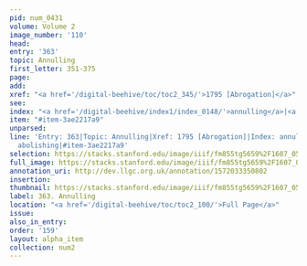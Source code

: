 ```yaml
---
pid: num_0431
volume: Volume 2
image_number: '110'
head: 
entry: '363'
topic: Annulling
first_letter: 351-375
page: 
add: 
xref: "<a href='/digital-beehive/toc/toc2_345/'>1795 [Abrogation]</a>"
see: 
index: "<a href='/digital-beehive/index1/index_0148/'>annulling</a>|<a href='/digital-beehive/index1/index_0009/'>abolishing</a>"
item: "#item-3ae2217a9"
unparsed: 
line: 'Entry: 363|Topic: Annulling|Xref: 1795 [Abrogation]|Index: annulling|Index:
  abolishing|#item-3ae2217a9'
selection: https://stacks.stanford.edu/image/iiif/fm855tg5659%2F1607_0577/877,3914,2909,536/full/0/default.jpg
full_image: https://stacks.stanford.edu/image/iiif/fm855tg5659%2F1607_0577/full/full/0/default.jpg
annotation_uri: http://dev.llgc.org.uk/annotation/1572033350802
insertion: 
thumbnail: https://stacks.stanford.edu/image/iiif/fm855tg5659%2F1607_0577/877,3914,600,180/250,/0/default.jpg
label: 363. Annulling
location: "<a href='/digital-beehive/toc/toc2_100/'>Full Page</a>"
issue: 
also_in_entry: 
order: '159'
layout: alpha_item
collection: num2
---
```

